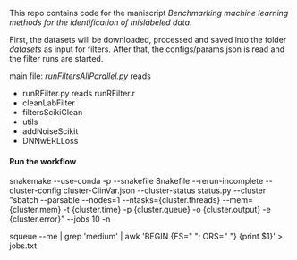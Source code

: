 This repo contains code for the maniscript *Benchmarking machine learning methods for the identification of mislabeled data*. 

First, the datasets will be downloaded, processed and saved into the folder *datasets* as input for filters. After that, the configs/params.json is read and the filter runs are started.



main file: *runFiltersAllParallel.py* reads
- runRFilter.py reads runRFilter.r
- cleanLabFilter
- filtersScikiClean
- utils
- addNoiseScikit
- DNNwERLLoss

#### Run the workflow
snakemake --use-conda -p   --snakefile Snakefile --rerun-incomplete --cluster-config cluster-ClinVar.json --cluster-status status.py --cluster "sbatch --parsable --nodes=1 --ntasks={cluster.threads} --mem={cluster.mem} -t {cluster.time} -p {cluster.queue} -o {cluster.output} -e {cluster.error}"  --jobs 10 -n 




squeue --me | grep 'medium' |  awk 'BEGIN {FS=" "; ORS=" "} {print $1}' > jobs.txt